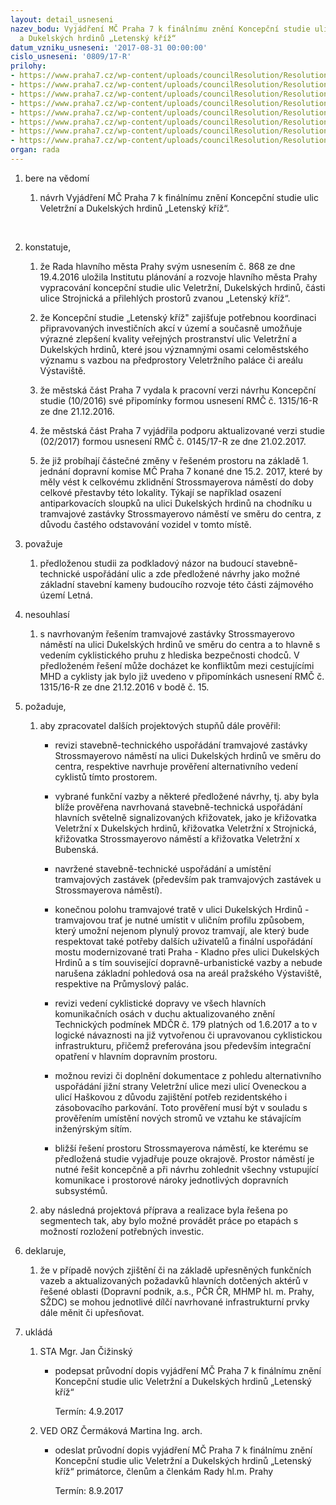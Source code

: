 ```yaml
---
layout: detail_usneseni
nazev_bodu: Vyjádření MČ Praha 7 k finálnímu znění Koncepční studie ulic Veletržní
  a Dukelských hrdinů „Letenský kříž“
datum_vzniku_usneseni: '2017-08-31 00:00:00'
cislo_usneseni: '0809/17-R'
prilohy:
- https://www.praha7.cz/wp-content/uploads/councilResolution/Resolutions/29447/export/c1duvodova_zprava~242464.doc
- https://www.praha7.cz/wp-content/uploads/councilResolution/Resolutions/29447/export/c2pruvodni_dopis~242463.doc
- https://www.praha7.cz/wp-content/uploads/councilResolution/Resolutions/29447/export/c300_usneseni131516R~242462.pdf
- https://www.praha7.cz/wp-content/uploads/councilResolution/Resolutions/29447/export/c400_USN0145_letenkykriz~242461.pdf
- https://www.praha7.cz/wp-content/uploads/councilResolution/Resolutions/29447/export/c5pripominkyMCPraha7~242460.pdf
- https://www.praha7.cz/wp-content/uploads/councilResolution/Resolutions/29447/export/c6ISODO~242459.pdf
- https://www.praha7.cz/wp-content/uploads/councilResolution/Resolutions/29447/export/c7vyberzdokumentace~242458.pdf
- https://www.praha7.cz/wp-content/uploads/councilResolution/Resolutions/29447/export/export~295335.pdf
organ: rada
---
```

<OL class=urzList_view id=urzList>
<LI class=urzClass1><SPAN name="1">bere na vědomí</SPAN> 
<OL class=urzOlClass>
<LI class=urzClass2 style="TEXT-ALIGN: left"><SPAN>
<P>návrh Vyjádření MČ Praha 7 k finálnímu znění Koncepční studie ulic Veletržní a Dukelských hrdinů „Letenský kříž“.</P>
<P>﻿﻿</P></SPAN></LI></OL></LI>
<LI class=urzClass1><SPAN name="50">konstatuje,</SPAN> 
<OL class=urzOlClass>
<LI class=urzClass2 style="TEXT-ALIGN: left"><SPAN>
<P>že Rada hlavního města Prahy svým usnesením č. 868 ze dne 19.4.2016 uložila Institutu plánování a rozvoje hlavního města Prahy vypracování koncepční studie ulic Veletržní, Dukelských hrdinů, části ulice Strojnická a přilehlých prostorů zvanou „Letenský kříž“.<BR></P></SPAN></LI>
<LI class=urzClass2 style="TEXT-ALIGN: left"><SPAN>
<P>že Koncepční studie „Letenský kříž" zajišťuje potřebnou koordinaci připravovaných investičních akcí v území a současně umožňuje výrazné zlepšení kvality veřejných prostranství ulic Veletržní a Dukelských hrdinů, které jsou významnými osami celoměstského významu s vazbou na předprostory Veletržního paláce či areálu Výstaviště.<BR></P></SPAN></LI>
<LI class=urzClass2 style="TEXT-ALIGN: left"><SPAN>
<P>že městská část Praha 7 vydala k pracovní verzi návrhu Koncepční studie (10/2016) své připomínky formou usnesení RMČ č. 1315/16-R ze dne 21.12.2016.<BR></P></SPAN></LI>
<LI class=urzClass2 style="TEXT-ALIGN: left"><SPAN>
<P>že městská část Praha 7 vyjádřila podporu aktualizované verzi studie (02/2017) formou usnesení RMČ č. 0145/17-R ze dne 21.02.2017.<BR></P></SPAN></LI>
<LI class=urzClass2 style="TEXT-ALIGN: left"><SPAN>
<P>že již probíhají částečné změny v řešeném prostoru na základě 1. jednání&nbsp;dopravní komise MČ Praha 7 konané dne 15.2. 2017, které by měly vést k celkovému zklidnění Strossmayerova náměstí do doby celkové přestavby této lokality. Týkají se například osazení antiparkovacích sloupků na ulici Dukelských hrdinů na chodníku u tramvajové zastávky Strossmayerovo náměstí ve směru do centra, z důvodu častého odstavování vozidel v tomto místě.</P></SPAN></LI></OL></LI>
<LI class=urzClass1><SPAN name="91">považuje</SPAN> 
<OL class=urzOlClass>
<LI class=urzClass2 style="TEXT-ALIGN: left"><SPAN>
<P>předloženou studii za podkladový názor na budoucí stavebně-technické uspořádání ulic a zde předložené návrhy jako možné základní stavební kameny budoucího rozvoje této části zájmového území Letná.</P></SPAN></LI></OL></LI>
<LI class=urzClass1><SPAN name="11">nesouhlasí</SPAN>
<OL class=urzOlClass>
<LI class=urzClass2 style="TEXT-ALIGN: left"><SPAN>
<P>s navrhovaným řešením tramvajové zastávky Strossmayerovo náměstí na ulici Dukelských hrdinů ve směru do centra a to hlavně s vedením cyklistického pruhu z hlediska bezpečnosti chodců. V předloženém řešení může docházet ke konfliktům mezi cestujícími MHD a cyklisty jak bylo již uvedeno v připomínkách usnesení RMČ č. 1315/16-R ze dne 21.12.2016 v bodě č. 15. <BR></P></SPAN></LI></OL></LI>
<LI class=urzClass1><SPAN name="63">požaduje,</SPAN>
<OL class=urzOlClass>
<LI class=urzClass2 style="TEXT-ALIGN: left"><SPAN>
<P>aby zpracovatel dalších projektových stupňů dále prověřil:</P></SPAN>
<UL class=urzUlClass>
<LI class=urzClass3 style="TEXT-ALIGN: left"><SPAN>
<P>revizi stavebně-technického uspořádání tramvajové zastávky Strossmayerovo náměstí na ulici Dukelských hrdinů ve směru do centra, respektive navrhuje prověření alternativního vedení cyklistů tímto prostorem.</P></SPAN></LI>
<LI class=urzClass3 style="TEXT-ALIGN: left"><SPAN>
<P>vybrané funkční vazby a některé předložené návrhy, tj. aby byla blíže prověřena navrhovaná stavebně-technická uspořádání hlavních světelně signalizovaných křižovatek, jako je křižovatka Veletržní x Dukelských hrdinů, křižovatka Veletržní x Strojnická, křižovatka Strossmayerovo náměstí a křižovatka Veletržní x Bubenská.</P></SPAN></LI>
<LI class=urzClass3 style="TEXT-ALIGN: left"><SPAN>
<P>navržené stavebně-technické uspořádání a umístění tramvajových zastávek (především pak tramvajových zastávek u Strossmayerova náměstí).</P></SPAN></LI>
<LI class=urzClass3 style="TEXT-ALIGN: left"><SPAN>
<P>konečnou polohu tramvajové tratě v ulici Dukelských Hrdinů - tramvajovou trať je nutné umístit v uličním profilu způsobem, který umožní nejenom plynulý provoz tramvají, ale který bude respektovat také potřeby dalších uživatelů a finální uspořádání mostu&nbsp;modernizované trati Praha - Kladno přes ulici Dukelských Hrdinů a s tím související dopravně-urbanistické vazby a nebude narušena základní pohledová osa na areál pražského Výstaviště, respektive na Průmyslový palác.</P></SPAN></LI>
<LI class=urzClass3 style="TEXT-ALIGN: left"><SPAN>
<P>revizi vedení cyklistické dopravy ve všech hlavních komunikačních osách v duchu aktualizovaného znění Technických podmínek MDČR č. 179 platných od 1.6.2017 a to v logické návaznosti na již vytvořenou či upravovanou cyklistickou infrastrukturu, přičemž preferována jsou především integrační opatření v hlavním dopravním prostoru.</P></SPAN></LI>
<LI class=urzClass3 style="TEXT-ALIGN: left"><SPAN>
<P>možnou revizi či doplnění dokumentace z pohledu alternativního uspořádání jižní strany Veletržní ulice mezi ulicí Oveneckou a ulicí Haškovou z důvodu zajištění potřeb rezidentského i zásobovacího parkování. Toto prověření musí být v souladu s prověřením umístění nových stromů ve vztahu ke stávajícím inženýrským sítím.</P></SPAN></LI>
<LI class=urzClass3 style="TEXT-ALIGN: left"><SPAN>
<P>bližší řešení prostoru Strossmayerova náměstí, ke kterému se předložená studie vyjadřuje pouze okrajově. Prostor náměstí je nutné řešit koncepčně a při návrhu zohlednit všechny vstupující komunikace i prostorové nároky jednotlivých dopravních subsystémů.</P></SPAN></LI></UL></LI>
<LI class=urzClass2 style="TEXT-ALIGN: left"><SPAN>
<P>aby následná projektová příprava a realizace byla řešena po segmentech tak, aby bylo možné provádět práce po etapách s možností rozložení potřebných investic.</P></SPAN></LI></OL></LI>
<LI class=urzClass1><SPAN name="47">deklaruje,</SPAN> 
<OL class=urzOlClass>
<LI class=urzClass2 style="TEXT-ALIGN: left"><SPAN>
<P>že v případě nových zjištění či na základě upřesněných funkčních vazeb a aktualizovaných požadavků hlavních dotčených aktérů v řešené oblasti (Dopravní podnik, a.s., PČR ČR, MHMP hl. m. Prahy, SŽDC) se mohou jednotlivé dílčí navrhované infrastrukturní prvky dále měnit či upřesňovat.</P></SPAN></LI></OL></LI>
<LI class=urzClass1 id=urzUkoly><SPAN name="1">ukládá</SPAN>
<OL class=urzOlClass>
<LI class=urzClass2><SPAN>
<P>STA Mgr. Jan Čižinský</P></SPAN>
<UL class=urzUlClass>
<LI class=urzClass3><SPAN>
<P>podepsat průvodní dopis vyjádření MČ Praha 7 k finálnímu znění Koncepční studie ulic Veletržní a Dukelských hrdinů „Letenský kříž“</P></SPAN><SPAN class=urzUkolTermin>Termín:&nbsp;4.9.2017</SPAN></LI></UL></LI>
<LI class=urzClass2><SPAN>
<P>VED ORZ Čermáková Martina Ing. arch.</P></SPAN>
<UL class=urzUlClass>
<LI class=urzClass3><SPAN>
<P>odeslat průvodní dopis vyjádření MČ Praha 7 k finálnímu znění Koncepční studie ulic Veletržní a Dukelských hrdinů „Letenský kříž“ primátorce, členům a členkám Rady hl.m. Prahy</P></SPAN><SPAN class=urzUkolTermin>Termín:&nbsp;8.9.2017</SPAN></LI></UL></LI></OL></LI></OL>